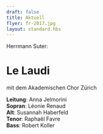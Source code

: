 ```yaml
---
draft: false
title: Aktuell
flyer: fr-2017.jpg
layout: standard.hbs
---
```

Herrmann Suter:  
# Le Laudi
mit dem Akademischen Chor Zürich
  
**Leitung**: Anna Jelmorini  
**Sopran**: Léonie Renaud  
**Alt**: Susannah Haberfeld  
**Tenor**: Raphaël Favre  
**Bass**: Robert Koller